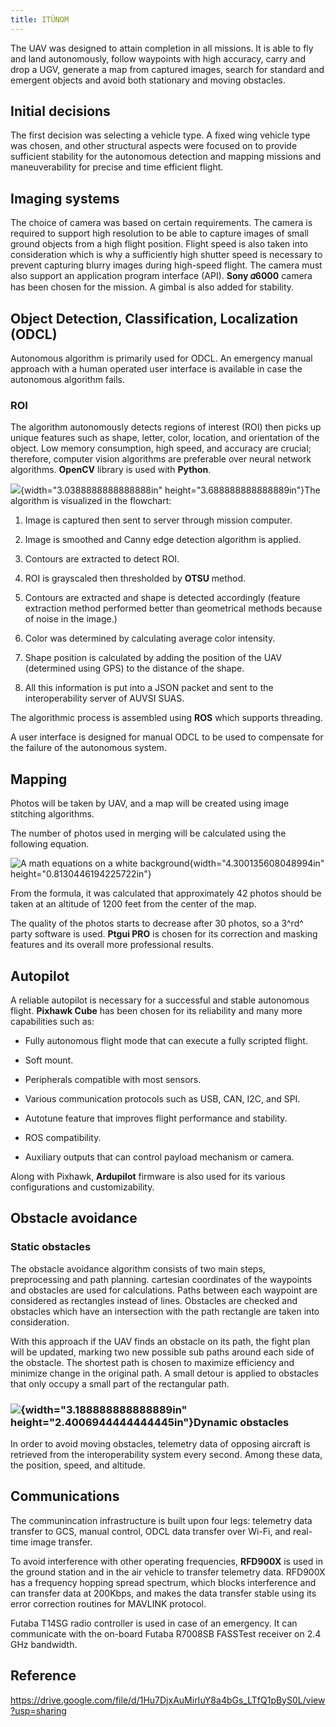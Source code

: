 ```yaml
---
title: ITÜNOM
---
```


The UAV was designed to attain completion in all missions. It is able to
fly and land autonomously, follow waypoints with high accuracy, carry
and drop a UGV, generate a map from captured images, search for standard
and emergent objects and avoid both stationary and moving obstacles.

## Initial decisions

The first decision was selecting a vehicle type. A fixed wing vehicle
type was chosen, and other structural aspects were focused on to provide
sufficient stability for the autonomous detection and mapping missions
and maneuverability for precise and time efficient flight.

## Imaging systems

The choice of camera was based on certain requirements. The camera is
required to support high resolution to be able to capture images of
small ground objects from a high flight position. Flight speed is also
taken into consideration which is why a sufficiently high shutter speed
is necessary to prevent capturing blurry images during high-speed
flight. The camera must also support an application program interface
(API). **Sony 𝛼6000** camera has been chosen for the mission. A gimbal
is also added for stability.

## Object Detection, Classification, Localization (ODCL)

Autonomous algorithm is primarily used for ODCL. An emergency manual
approach with a human operated user interface is available in case the
autonomous algorithm fails.

### ROI

The algorithm autonomously detects regions of interest (ROI) then picks
up unique features such as shape, letter, color, location, and
orientation of the object. Low memory consumption, high speed, and
accuracy are crucial; therefore, computer vision algorithms are
preferable over neural network algorithms. **OpenCV** library is used
with **Python**.

![](vertopal_d8672994e05543b69369fa56f7a59e89/media/image1.emf){width="3.0388888888888888in"
height="3.688888888888889in"}The algorithm is visualized in the
flowchart:

1.  Image is captured then sent to server through mission computer.

2.  Image is smoothed and Canny edge detection algorithm is applied.

3.  Contours are extracted to detect ROI.

4.  ROI is grayscaled then thresholded by **OTSU** method.

5.  Contours are extracted and shape is detected accordingly (feature
    extraction method performed better than geometrical methods because
    of noise in the image.)

6.  Color was determined by calculating average color intensity.

7.  Shape position is calculated by adding the position of the UAV
    (determined using GPS) to the distance of the shape.

8.  All this information is put into a JSON packet and sent to the
    interoperability server of AUVSI SUAS.

The algorithmic process is assembled using **ROS** which supports
threading.

A user interface is designed for manual ODCL to be used to compensate
for the failure of the autonomous system.

## Mapping

Photos will be taken by UAV, and a map will be created using image
stitching algorithms.

The number of photos used in merging will be calculated using the
following equation.

![A math equations on a white
background](vertopal_d8672994e05543b69369fa56f7a59e89/media/image2.png){width="4.300135608048994in"
height="0.8130446194225722in"}

From the formula, it was calculated that approximately 42 photos should
be taken at an altitude of 1200 feet from the center of the map.

The quality of the photos starts to decrease after 30 photos, so a 3^rd^
party software is used. **Ptgui PRO** is chosen for its correction and
masking features and its overall more professional results.

## Autopilot

A reliable autopilot is necessary for a successful and stable autonomous
flight. **Pixhawk Cube** has been chosen for its reliability and many
more capabilities such as:

-   Fully autonomous flight mode that can execute a fully scripted
    flight.

-   Soft mount.

-   Peripherals compatible with most sensors.

-   Various communication protocols such as USB, CAN, I2C, and SPI.

-   Autotune feature that improves flight performance and stability.

-   ROS compatibility.

-   Auxiliary outputs that can control payload mechanism or camera.

Along with Pixhawk, **Ardupilot** firmware is also used for its various
configurations and customizability.

## Obstacle avoidance

### Static obstacles

The obstacle avoidance algorithm consists of two main steps,
preprocessing and path planning. cartesian coordinates of the waypoints
and obstacles are used for calculations. Paths between each waypoint are
considered as rectangles instead of lines. Obstacles are checked and
obstacles which have an intersection with the path rectangle are taken
into consideration.

With this approach if the UAV finds an obstacle on its path, the fight
plan will be updated, marking two new possible sub paths around each
side of the obstacle. The shortest path is chosen to maximize efficiency
and minimize change in the original path. A small detour is applied to
obstacles that only occupy a small part of the rectangular path.

### ![](vertopal_d8672994e05543b69369fa56f7a59e89/media/image3.emf){width="3.188888888888889in" height="2.4006944444444445in"}Dynamic obstacles

In order to avoid moving obstacles, telemetry data of opposing aircraft
is retrieved from the interoperability system every second. Among these
data, the position, speed, and altitude.

## Communications

The communincation infrastructure is built upon four legs: telemetry
data transfer to GCS, manual control, ODCL data transfer over Wi-Fi, and
real-time image transfer.

To avoid interference with other operating frequencies, **RFD900X** is
used in the ground station and in the air vehicle to transfer telemetry
data. RFD900X has a frequency hopping spread spectrum, which blocks
interference and can transfer data at 200Kbps, and makes the data
transfer stable using its error correction routines for MAVLINK
protocol.

Futaba T14SG radio controller is used in case of an emergency. It can
communicate with the on-board Futaba R7008SB FASSTest receiver on 2.4
GHz bandwidth.

## Reference

<https://drive.google.com/file/d/1Hu7DjxAuMirIuY8a4bGs_LTfQ1pByS0L/view?usp=sharing>
